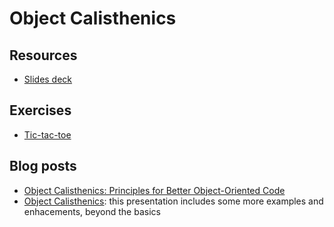 # Object Calisthenics

## Resources

* [Slides deck](Session%204%20&%205.pdf)

## Exercises

* [Tic-tac-toe](https://kata-log.rocks/tic-tac-toe-kata)

## Blog posts

* [Object Calisthenics: Principles for Better Object-Oriented Code](https://blog.avenuecode.com/object-calisthenics-principles-for-better-object-oriented-code)
* [Object Calisthenics](https://bolcom.github.io/student-dojo/legacy-code/DevelopersAnonymous-ObjectCalisthenics.pdf): this presentation includes some more examples and enhacements, beyond the basics
